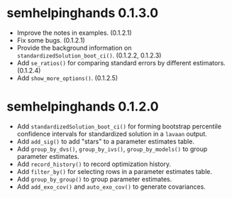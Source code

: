# semhelpinghands 0.1.3.0

- Improve the notes in examples. (0.1.2.1)
- Fix some bugs. (0.1.2.1)
- Provide the background information on
  `standardizedSolution_boot_ci()`. (0.1.2.2, 0.1.2.3)
- Add `se_ratios()` for comparing standard errors by
  different estimators. (0.1.2.4)
- Add `show_more_options()`. (0.1.2.5)

# semhelpinghands 0.1.2.0

- Add `standardizedSolution_boot_ci()` for forming bootstrap percentile
  confidence intervals for standardized solution in a `lavaan` output.
- Add `add_sig()` to add "stars" to a parameter estimates table.
- Add `group_by_dvs()`, `group_by_ivs()`, `group_by_models()` to
  group parameter estimates.
- Add `record_history()` to record optimization history.
- Add `filter_by()` for selecting rows in a parameter estimates table.
- Add `group_by_group()` to group parameter estimates.
- Add `add_exo_cov()` and `auto_exo_cov()` to generate covariances.